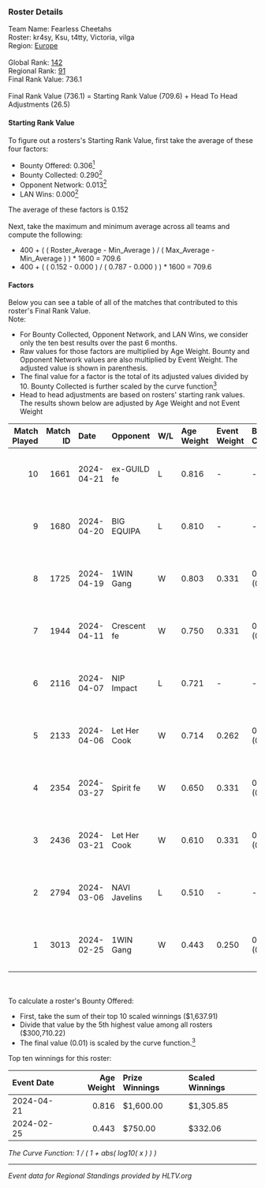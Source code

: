 ### Roster Details<br />
Team Name: Fearless Cheetahs<br />
Roster: kr4sy, Ksu, t4tty, Victoria, vilga<br />
Region: [Europe]( ../standings_europe.md)<br />
<br />
Global Rank: [142](../standings_global.md)<br />
Regional Rank: [91]( ../standings_europe.md)<br />
Final Rank Value:  736.1<br />
<br />
Final Rank Value (736.1) = Starting Rank Value (709.6) + Head To Head Adjustments (26.5)<br />

#### Starting Rank Value<br />
To figure out a rosters's Starting Rank Value, first take the average of these four factors:<br />
- Bounty Offered: 0.306[<sup>1</sup>](#table2)
- Bounty Collected: 0.290[<sup>2</sup>](#table1)
- Opponent Network: 0.013[<sup>2</sup>](#table1)
- LAN Wins: 0.000[<sup>2</sup>](#table1)

The average of these factors is 0.152<br />
<br />
Next, take the maximum and minimum average across all teams and compute the following:<br />
- 400 + ( ( Roster_Average - Min_Average ) / ( Max_Average - Min_Average ) ) * 1600 = 709.6
- 400 + ( ( 0.152 - 0.000 ) / ( 0.787 - 0.000 ) ) * 1600 = 709.6


#### Factors<br />
Below you can see a table of all of the matches that contributed to this roster's Final Rank Value.<br />
Note:<br />

- For Bounty Collected, Opponent Network, and LAN Wins, we consider only the ten best results over the past 6 months.
- Raw values for those factors are multiplied by Age Weight. Bounty and Opponent Network values are also multiplied by Event Weight. The adjusted value is shown in parenthesis.
- The final value for a factor is the total of its adjusted values divided by 10. Bounty Collected is further scaled by the curve function[<sup>3</sup>](#curveFunction)
- Head to head adjustments are based on rosters' starting rank values. The results shown below are adjusted by Age Weight and not Event Weight
<span id="table1"></span><br />


| Match Played | Match ID | Date       | Opponent      | W/L | Age Weight | Event Weight | Bounty Collected | Opponent Network | LAN Wins  | H2H Adj. | Roster                             |
| -: | -: | :- | :- | :- | :- | :- | :- | :- | :- | -: | :- |
|           10 |     1661 | 2024-04-21 | ex-GUILD fe   | L   | 0.816      | -            | -                | -                | -         |   -14.51 | kr4sy, Ksu, t4tty, Victoria, vilga |
|            9 |     1680 | 2024-04-20 | BIG EQUIPA    | L   | 0.810      | -            | -                | -                | -         |   -10.11 | kr4sy, Ksu, t4tty, Victoria, vilga |
|            8 |     1725 | 2024-04-19 | 1WIN Gang     | W   | 0.803      | 0.331        | 0.003 (0.001)    | 0.026 (0.007)    | 0 (0.000) |     9.67 | kr4sy, Ksu, t4tty, Victoria, vilga |
|            7 |     1944 | 2024-04-11 | Crescent fe   | W   | 0.750      | 0.331        | 0.007 (0.002)    | 0.109 (0.027)    | 0 (0.000) |     8.99 | kr4sy, Ksu, t4tty, Victoria, vilga |
|            6 |     2116 | 2024-04-07 | NIP Impact    | L   | 0.721      | -            | -                | -                | -         |   -11.27 | kr4sy, Ksu, t4tty, Victoria, vilga |
|            5 |     2133 | 2024-04-06 | Let Her Cook  | W   | 0.714      | 0.262        | 0.083 (0.016)    | 0.199 (0.037)    | 0 (0.000) |    17.63 | kr4sy, Ksu, t4tty, Victoria, vilga |
|            4 |     2354 | 2024-03-27 | Spirit fe     | W   | 0.650      | 0.331        | 0.005 (0.001)    | 0.054 (0.012)    | 0 (0.000) |     8.56 | kr4sy, Ksu, t4tty, Victoria, vilga |
|            3 |     2436 | 2024-03-21 | Let Her Cook  | W   | 0.610      | 0.331        | 0.083 (0.017)    | 0.199 (0.040)    | 0 (0.000) |    15.65 | kr4sy, Ksu, t4tty, Victoria, vilga |
|            2 |     2794 | 2024-03-06 | NAVI Javelins | L   | 0.510      | -            | -                | -                | -         |    -4.50 | kr4sy, Ksu, t4tty, Victoria, vilga |
|            1 |     3013 | 2024-02-25 | 1WIN Gang     | W   | 0.443      | 0.250        | 0.003 (0.000)    | 0.026 (0.003)    | 0 (0.000) |     6.39 | kr4sy, Ksu, t4tty, Victoria, vilga |

<br />
<span id="table2"></span><br />
To calculate a roster's Bounty Offered:<br />

- First, take the sum of their top 10 scaled winnings ($1,637.91)
- Divide that value by the 5th highest value among all rosters ($300,710.22)
- The final value (0.01) is scaled by the curve function.[<sup>3</sup>](#curveFunction)

Top ten winnings for this roster:<br />

| Event Date | Age Weight | Prize Winnings | Scaled Winnings |
| :- | -: | :- | :- |
| 2024-04-21 |      0.816 | $1,600.00      | $1,305.85       |
| 2024-02-25 |      0.443 | $750.00        | $332.06         |


<span id="curveFunction"></span>_The Curve Function: 1 / ( 1 + abs( log10( x ) ) )_<br />

---
_Event data for Regional Standings provided by HLTV.org_<br />
